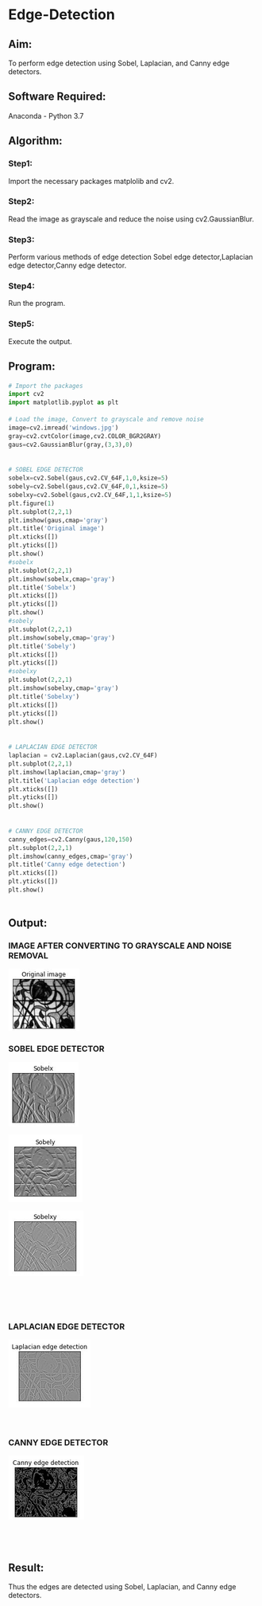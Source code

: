 # Edge-Detection
## Aim:
To perform edge detection using Sobel, Laplacian, and Canny edge detectors.

## Software Required:
Anaconda - Python 3.7

## Algorithm:
### Step1:
Import the necessary packages matplolib and cv2.
<br>


### Step2:
Read the image as grayscale and reduce the noise using cv2.GaussianBlur.
<br>

### Step3:
Perform various methods of edge detection Sobel edge detector,Laplacian edge detector,Canny edge detector.
<br>

### Step4:
Run the program.
<br>

### Step5:

Execute the output.
 
## Program:

``` Python
# Import the packages
import cv2
import matplotlib.pyplot as plt

# Load the image, Convert to grayscale and remove noise
image=cv2.imread('windows.jpg')
gray=cv2.cvtColor(image,cv2.COLOR_BGR2GRAY)
gaus=cv2.GaussianBlur(gray,(3,3),0)


# SOBEL EDGE DETECTOR
sobelx=cv2.Sobel(gaus,cv2.CV_64F,1,0,ksize=5)
sobely=cv2.Sobel(gaus,cv2.CV_64F,0,1,ksize=5)
sobelxy=cv2.Sobel(gaus,cv2.CV_64F,1,1,ksize=5)
plt.figure(1)
plt.subplot(2,2,1)
plt.imshow(gaus,cmap='gray')
plt.title('Original image')
plt.xticks([])
plt.yticks([])
plt.show()
#sobelx
plt.subplot(2,2,1)
plt.imshow(sobelx,cmap='gray')
plt.title('Sobelx')
plt.xticks([])
plt.yticks([])
plt.show()
#sobely
plt.subplot(2,2,1)
plt.imshow(sobely,cmap='gray')
plt.title('Sobely')
plt.xticks([])
plt.yticks([])
#sobelxy
plt.subplot(2,2,1)
plt.imshow(sobelxy,cmap='gray')
plt.title('Sobelxy')
plt.xticks([])
plt.yticks([])
plt.show()


# LAPLACIAN EDGE DETECTOR
laplacian = cv2.Laplacian(gaus,cv2.CV_64F)
plt.subplot(2,2,1)
plt.imshow(laplacian,cmap='gray')
plt.title('Laplacian edge detection')
plt.xticks([])
plt.yticks([])
plt.show()


# CANNY EDGE DETECTOR
canny_edges=cv2.Canny(gaus,120,150)
plt.subplot(2,2,1)
plt.imshow(canny_edges,cmap='gray')
plt.title('Canny edge detection')
plt.xticks([])
plt.yticks([])
plt.show()



```
## Output:
### IMAGE AFTER CONVERTING TO GRAYSCALE AND NOISE REMOVAL
![out](./1.JPG)
### SOBEL EDGE DETECTOR
![out](./2.JPG)

![OUT](./3.JPG)

![OUT](./4.JPG)

<br>
<br>
<br>

### LAPLACIAN EDGE DETECTOR
![O](./5.JPG)
<br>
<br>
<br>

### CANNY EDGE DETECTOR
![O](./6.JPG)
<br>
<br>
<br>
<br>

## Result:
Thus the edges are detected using Sobel, Laplacian, and Canny edge detectors.
